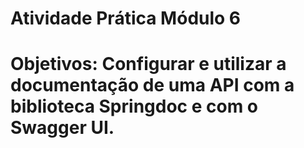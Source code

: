 # Atividade Prática Módulo 6

# Objetivos: Configurar e utilizar a documentação de uma API com a biblioteca Springdoc e com o Swagger UI.
